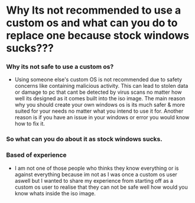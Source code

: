 # Why Its not recommended to use a custom os and what can you do to replace one because stock windows sucks???

### Why its not safe to use a custom os?
- Using someone else's custom OS is not recommended due to safety concerns like containing malicious activity. This can lead to stolen data or damage to pc that cant be detected by virus scans no matter how well its designed as it comes built into the iso image. The main reason why you should create your own windows os is its much safer & more suited for your needs no matter what you intend to use it for. Another reason is if you have an issue in your windows or error you would know how to fix it. 

### So what can you do about it as stock windows sucks.

### Based of experience
- I am not one of those people who thinks they know everything or is against everything because im not as I was once a custom os user aswell but I wanted to share my experience from starting off as a custom os user to realise that they can not be safe well how would you know whats inside the iso image.


